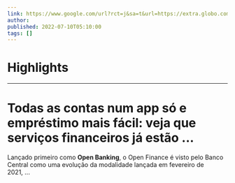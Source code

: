 ```yaml
---
link: https://www.google.com/url?rct=j&sa=t&url=https://extra.globo.com/economia-e-financas/todas-as-contas-num-app-so-emprestimo-mais-facil-veja-que-servicos-financeiros-ja-estao-disponiveis-com-open-finance-25539288.html&ct=ga&cd=CAIyHzVmNjkxZDEzNTU2NWU1MTc6Y29tLmJyOnB0OkJSOkw&usg=AOvVaw0_AHiT_vV5HTv5tcdbM2mU
author:  
published: 2022-07-10T05:10:00
tags: []
---
```

# Highlights


---
# Todas as contas num app só e empréstimo mais fácil: veja que serviços financeiros já estão ...
Lançado primeiro como **Open Banking**, o Open Finance é visto pelo Banco Central como uma evolução da modalidade lançada em fevereiro de 2021, ...